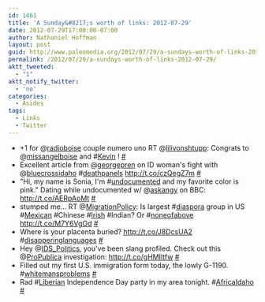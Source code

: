 ```yaml
---
id: 1461
title: 'A Sunday&#8217;s worth of links: 2012-07-29'
date: 2012-07-29T17:00:00-07:00
author: Nathaniel Hoffman
layout: post
guid: http://www.paleomedia.org/2012/07/29/a-sundays-worth-of-links-2012-07-29/
permalink: /2012/07/29/a-sundays-worth-of-links-2012-07-29/
aktt_tweeted:
  - "1"
aktt_notify_twitter:
  - 'no'
categories:
  - Asides
tags:
  - Links
  - Twitter
---
```

<ul class="aktt_tweet_digest">
  <li>
    +1 for @<a href="http://twitter.com/radioboise" class="aktt_username">radioboise</a> couple numero uno RT @<a href="http://twitter.com/lilivonshtupp" class="aktt_username">lilivonshtupp</a>: Congrats to @<a href="http://twitter.com/missangelboise" class="aktt_username">missangelboise</a> and #<a href="http://search.twitter.com/search?q=%23Kevin" class="aktt_hashtag">Kevin</a> ! <a href="http://twitter.com/paleomedia/statuses/227089501779009536" class="aktt_tweet_time">#</a>
  </li>
  <li>
    Excellent article from @<a href="http://twitter.com/georgepren" class="aktt_username">georgepren</a> on ID woman's fight with @<a href="http://twitter.com/bluecrossidaho" class="aktt_username">bluecrossidaho</a> #<a href="http://search.twitter.com/search?q=%23deathpanels" class="aktt_hashtag">deathpanels</a> <a href="http://t.co/czQegZ7m" rel="nofollow">http://t.co/czQegZ7m</a> <a href="http://twitter.com/paleomedia/statuses/227180490132697088" class="aktt_tweet_time">#</a>
  </li>
  <li>
    "Hi, my name is Sonia, I'm #<a href="http://search.twitter.com/search?q=%23undocumented" class="aktt_hashtag">undocumented</a> and my favorite color is pink." Dating while undocumented w/ @<a href="http://twitter.com/askangy" class="aktt_username">askangy</a> on BBC: <a href="http://t.co/AERpAoMt" rel="nofollow">http://t.co/AERpAoMt</a> <a href="http://twitter.com/paleomedia/statuses/227781824737333249" class="aktt_tweet_time">#</a>
  </li>
  <li>
    stumped me&#8230; RT @<a href="http://twitter.com/MigrationPolicy" class="aktt_username">MigrationPolicy</a>: Is largest #<a href="http://search.twitter.com/search?q=%23diaspora" class="aktt_hashtag">diaspora</a> group in US #<a href="http://search.twitter.com/search?q=%23Mexican" class="aktt_hashtag">Mexican</a> #Chinese #<a href="http://search.twitter.com/search?q=%23Irish" class="aktt_hashtag">Irish</a> #Indian? Or #<a href="http://search.twitter.com/search?q=%23noneofabove" class="aktt_hashtag">noneofabove</a> <a href="http://t.co/M7Y6VgOd" rel="nofollow">http://t.co/M7Y6VgOd</a> <a href="http://twitter.com/paleomedia/statuses/227885651981389824" class="aktt_tweet_time">#</a>
  </li>
  <li>
    Where is your placenta buried? <a href="http://t.co/J8DcsUA2" rel="nofollow">http://t.co/J8DcsUA2</a> #<a href="http://search.twitter.com/search?q=%23disapperinglanguages" class="aktt_hashtag">disapperinglanguages</a> <a href="http://twitter.com/paleomedia/statuses/228578707571351552" class="aktt_tweet_time">#</a>
  </li>
  <li>
    Hey @<a href="http://twitter.com/IDS_Politics" class="aktt_username">IDS_Politics</a>, you've been slang profiled. Check out this @<a href="http://twitter.com/ProPublica" class="aktt_username">ProPublica</a> investigation: <a href="http://t.co/gHMIltfw" rel="nofollow">http://t.co/gHMIltfw</a> <a href="http://twitter.com/paleomedia/statuses/228594667950845952" class="aktt_tweet_time">#</a>
  </li>
  <li>
    Filled out my first U.S. immigration form today, the lowly G-1190. #<a href="http://search.twitter.com/search?q=%23whitemansproblems" class="aktt_hashtag">whitemansproblems</a> <a href="http://twitter.com/paleomedia/statuses/228876901568098305" class="aktt_tweet_time">#</a>
  </li>
  <li>
    Rad #<a href="http://search.twitter.com/search?q=%23Liberian" class="aktt_hashtag">Liberian</a> Independence Day party in my area tonight. #<a href="http://search.twitter.com/search?q=%23AfricaIdaho" class="aktt_hashtag">AfricaIdaho</a> <a href="http://twitter.com/paleomedia/statuses/229452132535894016" class="aktt_tweet_time">#</a>
  </li>
</ul>